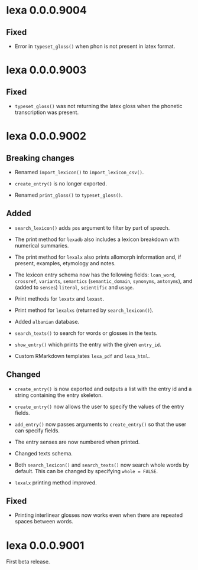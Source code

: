 # lexa 0.0.0.9004

## Fixed

- Error in `typeset_gloss()` when phon is not present in latex format.



# lexa 0.0.0.9003

## Fixed

- `typeset_gloss()` was not returning the latex gloss when the phonetic transcription was present.




# lexa 0.0.0.9002

## Breaking changes

* Renamed `import_lexicon()` to `import_lexicon_csv()`.

* `create_entry()` is no longer exported.

* Renamed `print_gloss()` to `typeset_gloss()`.

## Added

* `search_lexicon()` adds `pos` argument to filter by part of speech.

* The print method for `lexadb` also includes a lexicon breakdown with numerical summaries.

* The print method for `lexalx` also prints allomorph information and, if present, examples, etymology and notes.

* The lexicon entry schema now has the following fields: `loan_word`, `crossref`, `variants`, `semantics` (`semantic_domain`, `synonyms`, `antonyms`), and (added to `senses`) `literal`, `scientific` and `usage`.

* Print methods for `lexatx` and `lexast`.

* Print method for `lexalxs` (returned by `search_lexicon()`).

* Added `albanian` database.

* `search_texts()` to search for words or glosses in the texts.

* `show_entry()` which prints the entry with the given `entry_id`.

* Custom RMarkdown templates `lexa_pdf` and `lexa_html`.

## Changed

* `create_entry()` is now exported and outputs a list with the entry id and a string containing the entry skeleton.

* `create_entry()` now allows the user to specify the values of the entry fields.

* `add_entry()` now passes arguments to `create_entry()` so that the user can specify fields.

* The entry senses are now numbered when printed.

* Changed texts schema.

* Both `search_lexicon()` and `search_texts()` now search whole words by default. This can be changed by specifying `whole = FALSE`.

* `lexalx` printing method improved.

## Fixed

* Printing interlinear glosses now works even when there are repeated spaces between words.


# lexa 0.0.0.9001

First beta release.

